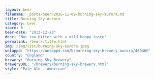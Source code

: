 ```yaml
---
layout: beer
filename: _posts/beer/2016-11-09-burning-sky-aurora.md
title: Burning Sky Aurora
category: beer
score: 8
beer-date: "2013-12-23"
desc: "Not too bitter with a mild hoppy taste"
permalink: /beer/:title.html
img: /img/list/burning-sky-aurora.jpeg
untappd: "https://untappd.com/b/burning-sky-brewery-aurora/480460"
country: "England"
brewery: "Burning Sky Brewery"
breweryURL: "/brewery/burning-sky-brewery.html"
style: "Pale Ale - American"
---
```

